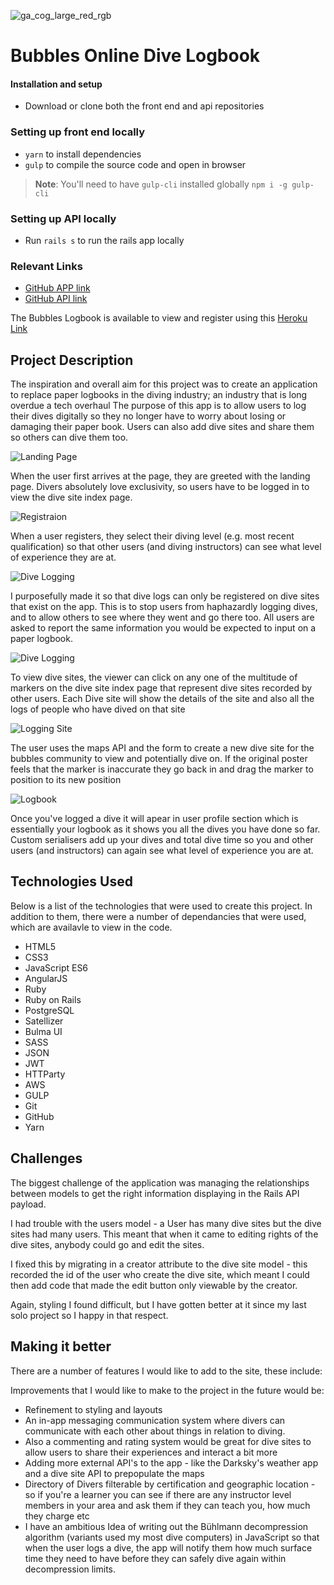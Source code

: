 ![ga_cog_large_red_rgb](https://cloud.githubusercontent.com/assets/40461/8183776/469f976e-1432-11e5-8199-6ac91363302b.png)

# Bubbles Online Dive Logbook
#### Installation and setup

- Download or clone both the front end and api repositories

### Setting up front end locally
- `yarn` to install dependencies
- `gulp` to compile the source code and open in browser

> **Note**: You'll need to have `gulp-cli` installed globally
> `npm i -g gulp-cli`

### Setting up API locally
- Run `rails s` to run the rails app locally

### Relevant Links

- [GitHub APP link](https://github.com/Ollymid/Project-4-frontend)
- [GitHub API link](https://github.com/Ollymid/Project_4_api)

The Bubbles Logbook is available to view and register using this [Heroku Link](https://bubbles-log.herokuapp.com/)

## Project Description

The inspiration and overall aim for this project was to create an application to replace paper logbooks in the diving industry; an industry that is long overdue a tech overhaul
The purpose of this app is to allow users to log their dives digitally so they no longer have to worry about losing or damaging their paper book. Users can also add dive sites and share them so others can dive them too.

![Landing Page](http://i.imgur.com/m6prGO2.png)  

When the user first arrives at the page, they are greeted with the landing page. Divers absolutely love exclusivity, so users have to be logged in to view the dive site index page.

![Registraion](http://i.imgur.com/dzT3Nq2.png)

When a user registers, they select their diving level (e.g. most recent qualification)  so that other users (and diving instructors) can see what level of experience they are at. 

![Dive Logging](http://i.imgur.com/brtA3kL.png)

I purposefully made it so that dive logs can only be registered on dive sites that exist on the app. This is to stop users from haphazardly logging dives, and to allow others to see where they went and go there too.
All users are asked to report the same information you would be expected to input on a paper logbook.

![Dive Logging](http://i.imgur.com/15u1adk.png)

To view dive sites, the viewer can click on any one of the multitude of markers on the dive site index page that represent dive sites recorded by other users. 
Each Dive site will show the details of the site and also all the logs of people who have dived on that site

![Logging Site](http://i.imgur.com/rDHGT3I.png) 

The user uses the maps API and the form to create a new dive site for the bubbles community to view and potentially dive on. If the original poster feels that the marker is inaccurate they go back in and drag the marker to position to its new position

![Logbook](http://i.imgur.com/Yg4YACE.png)

Once you've logged a dive it will apear in user profile section which is essentially your logbook as it shows you all the dives you have done so far. Custom serialisers add up your dives and total dive time so you and other users (and instructors) can again see what level of experience you are at.

## Technologies Used
Below is a list of the technologies that were used to create this project. In addition to them, there were a number of dependancies that were used, which are availavle to view in the code.

- HTML5
- CSS3
- JavaScript ES6
- AngularJS
- Ruby
- Ruby on Rails
- PostgreSQL
- Satellizer
- Bulma UI
- SASS
- JSON
- JWT
- HTTParty
- AWS
- GULP
- Git
- GitHub
- Yarn


## Challenges

The biggest challenge of the application was managing the relationships between models to get the right information displaying in the Rails API payload. 

I had trouble with the users model - a User has many dive sites but the dive sites had many users.
This meant that when it came to editing rights of the dive sites, anybody could go and edit the sites. 

I fixed this by migrating in a creator attribute to the dive site model - this recorded the id of the user who create the dive site, which meant I could then add code that made the edit button only viewable by the creator.

Again, styling I found difficult, but I have gotten better at it since my last solo project so I happy in that respect. 


## Making it better
There are a number of features I would like to add to the site, these include:

Improvements that I would like to make to the project in the future would be:

- Refinement to styling and layouts
- An in-app messaging communication system where divers can communicate with each other about things in relation to diving.
- Also a commenting and rating system would be great for dive sites to allow users to share their experiences and interact a bit more
- Adding more external API's to the app - like the Darksky's weather app and a dive site API to prepopulate the maps
- Directory of Divers filterable by certification and geographic location - so if you're a learner you can see if there are any instructor level members in your area and ask them if they can teach you, how much they charge etc 
- I have an ambitious Idea of writing out the Bühlmann decompression algorithm (variants used my most dive computers) in JavaScript so that when the user logs a dive, the app will notify them how much surface time they need to have before they can safely dive again within decompression limits.



